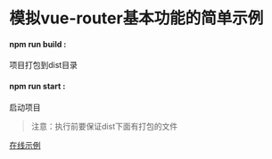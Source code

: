 # 模拟vue-router基本功能的简单示例
#### npm run build :
项目打包到dist目录
#### npm run start :
启动项目
> 注意：执行前要保证dist下面有打包的文件

<a href="https://liulinsp.github.io/vue-router-demo/index.html">在线示例</a>